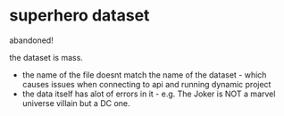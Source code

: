 

# superhero dataset

abandoned!

the dataset is mass. 
* the name of the file doesnt match the name of the dataset - which causes issues when connecting to api and running dynamic project
* the data itself has alot of errors in it - e.g. The Joker is NOT a marvel universe villain but a DC one.